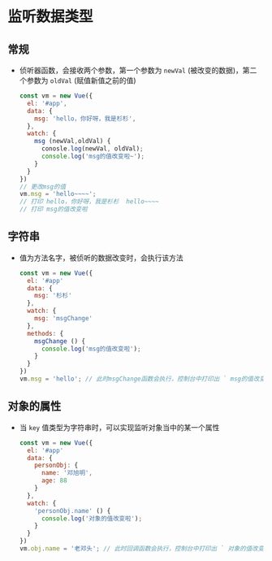 # 监听数据类型

## 常规

+ 侦听器函数，会接收两个参数，第一个参数为 `newVal` (被改变的数据)，第二个参数为 `oldVal` (赋值新值之前的值)

    ```js
    const vm = new Vue({
      el: '#app',
      data: {
        msg: 'hello，你好呀，我是杉杉',
      },
      watch: {
        msg (newVal,oldVal) {
          conosle.log(newVal, oldVal);
          console.log('msg的值改变啦~');
        }
      }
    })
    // 更改msg的值
    vm.msg = 'hello~~~~';
    // 打印 hello，你好呀，我是杉杉  hello~~~~
    // 打印 msg的值改变啦
    ```

## 字符串

+ 值为方法名字，被侦听的数据改变时，会执行该方法

    ```js
    const vm = new Vue({
      el: '#app'
      data: {
        msg: '杉杉'
      },
      watch: {
        msg: 'msgChange'
      },
      methods: {
        msgChange () {
          console.log('msg的值改变啦');
        }
      }
    })
    vm.msg = 'hello'; // 此时msgChange函数会执行，控制台中打印出 ` msg的值改变啦 `
    ```

## 对象的属性

+ 当 `key` 值类型为字符串时，可以实现监听对象当中的某一个属性

    ```js
    const vm = new Vue({
      el: '#app'
      data: {
        personObj: {
          name: '邓旭明',
          age: 88
        }
      },
      watch: {
        'personObj.name' () {
          console.log('对象的值改变啦');
        }
      }
    })
    vm.obj.name = '老邓头'; // 此时回调函数会执行，控制台中打印出 ` 对象的值改变啦 `
    ```
